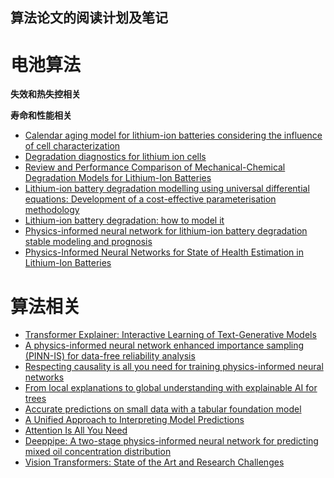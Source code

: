 算法论文的阅读计划及笔记
---

# 电池算法

**失效和热失控相关**

**寿命和性能相关**
- [Calendar aging model for lithium-ion batteries considering the influence of cell characterization](https://doi.org/10.1016/j.est.2021.103506)
- [Degradation diagnostics for lithium ion cells](https://doi.org/10.1016/j.jpowsour.2016.12.011)
- [Review and Performance Comparison of Mechanical-Chemical Degradation Models for Lithium-Ion Batteries](https://doi.org/10.1149/2.0281914jes)
- [Lithium-ion battery degradation modelling using universal differential equations: Development of a cost-effective parameterisation methodology](https://doi.org/10.1016/j.apenergy.2024.125221)
- [Lithium-ion battery degradation: how to model it](https://doi.org/10.1039/D2CP00417H)
- [Physics-informed neural network for lithium-ion battery degradation stable modeling and prognosis](https://doi.org/10.1038/s41467-024-48779-z)
- [Physics-Informed Neural Networks for State of Health Estimation in Lithium-Ion Batteries](https://doi.org/10.1149/1945-7111/acf0ef)

# 算法相关
 - [Transformer Explainer: Interactive Learning of Text-Generative Models](https://arxiv.org/abs/2408.04619)
 - [A physics-informed neural network enhanced importance sampling (PINN-IS) for data-free reliability analysis](https://doi.org/10.1016/j.probengmech.2024.103701)
 - [Respecting causality is all you need for training physics-informed neural networks](https://arxiv.org/abs/2203.07404)
 - [From local explanations to global understanding with explainable AI for trees](https://doi.org/10.1038/s42256-019-0138-9) 
 - [Accurate predictions on small data with a tabular foundation model](https://doi.org/10.1038/s41586-024-08328-6) 
 - [A Unified Approach to Interpreting Model Predictions](https://arxiv.org/abs/1705.07874) 
 - [Attention Is All You Need](https://arxiv.org/abs/1706.03762) 
 - [Deeppipe: A two-stage physics-informed neural network for predicting mixed oil concentration distribution](https://doi.org/10.1016/j.energy.2023.127452)
 - [Vision Transformers: State of the Art and Research Challenges](https://arxiv.org/abs/2207.03041)